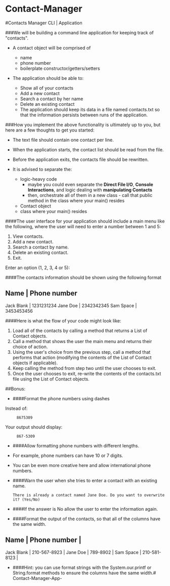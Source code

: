 # Contact-Manager
#Contacts Manager CLI | Application

###We will be building a command line application for keeping track of "contacts".

- A contact object will be comprised of
  
    - name
    - phone number
    - boilerplate constructor/getters/setters
      
      
- The application should be able to:
  
    - Show all of your contacts
    - Add a new contact
    - Search a contact by her name
    - Delete an existing contact
    - The application should keep its data in a file named contacts.txt so that the information persists between runs of the application.
      
###How you implement the above functionality is ultimately up to you, but here are a few thoughts to get you started:

- The text file should contain one contact per line.
  
  
- When the application starts, the contact list should be read from the file.
  
  
- Before the application exits, the contacts file should be rewritten.
  
  
- It is advised to separate the:
    - logic-heavy code
        - maybe you could even separate the <b>Direct File I/O</b>, <b>Console Interactions</b>, and logic dealing with <b>manipulating Contacts</b>
        - then, orchestrate all of them in a new class - call that public method in the class where your main() resides
    - Contact object
    - class where your main() resides
      
####The user interface for your application should include a main menu like the following, where the user will need to enter a number between 1 and 5:

1. View contacts.
2. Add a new contact.
3. Search a contact by name.
4. Delete an existing contact.
5. Exit.

Enter an option (1, 2, 3, 4 or 5):


####The contacts information should be shown using the following format

Name | Phone number
---------------
Jack Blank | 1231231234
Jane Doe | 2342342345
Sam Space | 3453453456


####Here is what the flow of your code might look like:

1. Load all of the contacts by calling a method that returns a List of Contact objects.
2. Call a method that shows the user the main menu and returns their choice of action.
3. Using the user's choice from the previous step, call a method that performs that action (modifying the contents of the List of Contact objects if applicable).
4. Keep calling the method from step two until the user chooses to exit.
5. Once the user chooses to exit, re-write the contents of the contacts.txt file using the List of Contact objects.
   
##Bonus:

- ####Format the phone numbers using dashes

Instead of:

         8675309

Your output should display:

         867-5309

- ####Allow formatting phone numbers with different lengths.

- For example, phone numbers can have 10 or 7 digits.
- You can be even more creative here and allow international phone numbers.
  
  
- ####Warn the user when she tries to enter a contact with an existing name.

      There is already a contact named Jane Doe. Do you want to overwrite it? (Yes/No)


- ####If the answer is No allow the user to enter the information again.


- ####Format the output of the contacts, so that all of the columns have the same width.

Name       | Phone number |
---------------------------
Jack Blank | 210-567-8923 |
Jane Doe   | 789-8902     |
Sam Space  | 210-581-8123 |

- ####Hint: you can use format strings with the System.our.printf or String.format methods to ensure the columns have the same width.# Contact-Manager-App-
